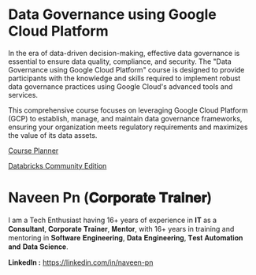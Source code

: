 # Data Governance using Google Cloud Platform			

In the era of data-driven decision-making, effective data governance is essential to ensure data quality, compliance, and security. The "Data Governance using Google Cloud Platform" course is designed to provide participants with the knowledge and skills required to implement robust data governance practices using Google Cloud's advanced tools and services.

This comprehensive course focuses on leveraging Google Cloud Platform (GCP) to establish, manage, and maintain data governance frameworks, ensuring your organization meets regulatory requirements and maximizes the value of its data assets.

[Course Planner](https://docs.google.com/spreadsheets/d/e/2PACX-1vTVPmw4i5VYmyA3iueUhUCjn5G7P5ngy1zx-2cUlHm8nyoVF4xjt2RZcVLlIJzRDKHXPXLR1w6SCbrx/pubhtml?gid=0&single=true)

[Databricks Community Edition](https://docs.google.com/document/d/e/2PACX-1vRAIgppih9uNoMYVTRtXcFJHhve8Gw1jD1jqs5uKnYwVX3JG2aaVCfyqXoM2umnjBZQATbSTuzbey-P/pub) 

# Naveen Pn (𝐂𝐨𝐫𝐩𝐨𝐫𝐚𝐭𝐞 𝐓𝐫𝐚𝐢𝐧𝐞𝐫) 

I am a Tech Enthusiast having 16+ years of experience in 𝐈𝐓 as a 𝐂𝐨𝐧𝐬𝐮𝐥𝐭𝐚𝐧𝐭, 𝐂𝐨𝐫𝐩𝐨𝐫𝐚𝐭𝐞 𝐓𝐫𝐚𝐢𝐧𝐞𝐫, 𝐌𝐞𝐧𝐭𝐨𝐫, with 16+ years in training and mentoring in 𝐒𝐨𝐟𝐭𝐰𝐚𝐫𝐞 𝐄𝐧𝐠𝐢𝐧𝐞𝐞𝐫𝐢𝐧𝐠, 𝐃𝐚𝐭𝐚 𝐄𝐧𝐠𝐢𝐧𝐞𝐞𝐫𝐢𝐧𝐠, 𝐓𝐞𝐬𝐭 𝐀𝐮𝐭𝐨𝐦𝐚𝐭𝐢𝐨𝐧 𝐚𝐧𝐝 𝐃𝐚𝐭𝐚 𝐒𝐜𝐢𝐞𝐧𝐜𝐞.

**LinkedIn :** https://linkedin.com/in/naveen-pn

